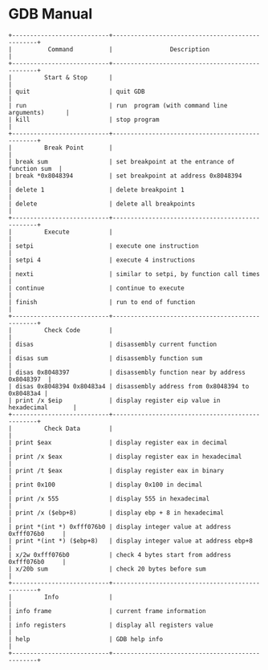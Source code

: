 # GDB Manual

    +---------------------------+-------------------------------------------------+
    |          Command          |                Description                      |
    +---------------------------+-------------------------------------------------+
    |         Start & Stop      |                                                 |
    | quit                      | quit GDB                                        |
    | run                       | run  program (with command line arguments)      |
    | kill                      | stop program                                    |
    +---------------------------+-------------------------------------------------+
    |         Break Point       |                                                 |
    | break sum                 | set breakpoint at the entrance of function sum  |
    | break *0x8048394          | set breakpoint at address 0x8048394             |
    | delete 1                  | delete breakpoint 1                             |
    | delete                    | delete all breakpoints                          |
    +---------------------------+-------------------------------------------------+
    |         Execute           |                                                 |
    | setpi                     | execute one instruction                         |
    | setpi 4                   | execute 4 instructions                          |
    | nexti                     | similar to setpi, by function call times        |
    | continue                  | continue to execute                             |
    | finish                    | run to end of function                          |
    +---------------------------+-------------------------------------------------+
    |         Check Code        |                                                 |
    | disas                     | disassembly current function                    |
    | disas sum                 | disassembly function sum                        |
    | disas 0x8048397           | disassembly function near by address 0x8048397  |
    | disas 0x8048394 0x80483a4 | disassembly address from 0x8048394 to 0x80483a4 |
    | print /x $eip             | display register eip value in hexadecimal       |
    +---------------------------+-------------------------------------------------+
    |         Check Data        |                                                 |
    | print $eax                | display register eax in decimal                 |
    | print /x $eax             | display register eax in hexadecimal             |
    | print /t $eax             | display register eax in binary                  |
    | print 0x100               | display 0x100 in decimal                        |
    | print /x 555              | display 555 in hexadecimal                      |
    | print /x ($ebp+8)         | display ebp + 8 in hexadecimal                  |
    | print *(int *) 0xfff076b0 | display integer value at address 0xfff076b0     |
    | print *(int *) ($ebp+8)   | display integer value at address ebp+8          |
    | x/2w 0xfff076b0           | check 4 bytes start from address 0xfff076b0     |
    | x/20b sum                 | check 20 bytes before sum                       |
    +---------------------------+-------------------------------------------------+
    |         Info              |                                                 |
    | info frame                | current frame information                       |
    | info registers            | display all registers value                     |
    | help                      | GDB help info                                   |
    +---------------------------+-------------------------------------------------+
